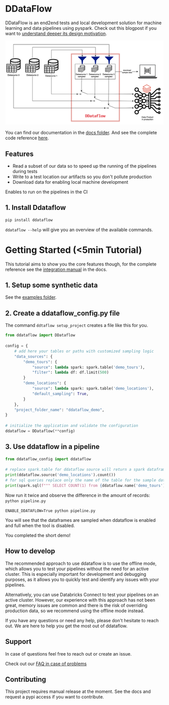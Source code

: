 # DDataFlow

DDataFlow is an end2end tests and local development solution for machine learning and data pipelines using pyspark.
Check out this blogpost if you want to [understand deeper its design motivation](https://www.getyourguide.careers/posts/ddataflow-a-tool-for-data-end-to-end-tests-for-machine-learning-pipelines).

![ddataflow overview](ddataflow.png)

You can find our documentation in the [docs folder](https://github.com/getyourguide/DDataFlow/tree/main/docs). And see the complete code reference [here](https://code.getyourguide.com/DDataFlow/ddataflow/ddataflow.html).

## Features

- Read a subset of our data so to speed up the running of the pipelines during tests
- Write to a test location our artifacts so you don't pollute production
- Download data for enabling local machine development

Enables to run on the pipelines in the CI

## 1. Install Ddataflow

```sh
pip install ddataflow 
```

`ddataflow --help` will give you an overview of the available commands.


# Getting Started (<5min Tutorial)

This tutorial aims to show you the core features though, for the complete reference see the [integration manual](docs/integrator_manual.md) in the docs.

## 1. Setup some synthetic data

See the [examples folder](examples/pipeline.py).

## 2. Create a ddataflow_config.py file

The command `ddtaflow setup_project` creates a file like this for you.

```py
from ddataflow import DDataflow

config = {
    # add here your tables or paths with customized sampling logic
    "data_sources": {
        "demo_tours": {
            "source": lambda spark: spark.table('demo_tours'),
            "filter": lambda df: df.limit(500)
        }
        "demo_locations": {
            "source": lambda spark: spark.table('demo_locations'),
            "default_sampling": True,
        }
    },
    "project_folder_name": "ddataflow_demo",
}

# initialize the application and validate the configuration
ddataflow = DDataflow(**config)
```

## 3. Use ddataflow in a pipeline

```py
from ddataflow_config import ddataflow

# replace spark.table for ddataflow source will return a spark dataframe
print(ddataflow.source('demo_locations').count())
# for sql queries replace only the name of the table for the sample data source name provided by ddataflow
print(spark.sql(f""" SELECT COUNT(1) from {ddataflow.name('demo_tours')}""").collect()[0]['count(1)'])
```

Now run it twice and observe the difference in the amount of records:
`python pipeline.py`

`ENABLE_DDATAFLOW=True python pipeline.py`

You will see that the dataframes are sampled when ddataflow is enabled and full when the tool is disabled.

You completed the short demo!

## How to develop

The recommended approach to use ddataflow is to use the offline mode, which allows you to test your pipelines without the need for an active cluster. This is especially important for development and debugging purposes, as it allows you to quickly test and identify any issues with your pipelines.

Alternatively, you can use Databricks Connect to test your pipelines on an active cluster. However, our experience with this approach has not been great, memory issues are common and there is the risk of overriding production data, so we recommend using the offline mode instead.

If you have any questions or need any help, please don't hesitate to reach out. We are here to help you get the most out of ddataflow.


## Support

In case of questions feel free to reach out or create an issue.

Check out our [FAQ in case of problems](https://github.com/getyourguide/DDataFlow/blob/main/docs/FAQ.md)

## Contributing

This project requires manual release at the moment. See the docs and request a pypi access if you want to contribute.
